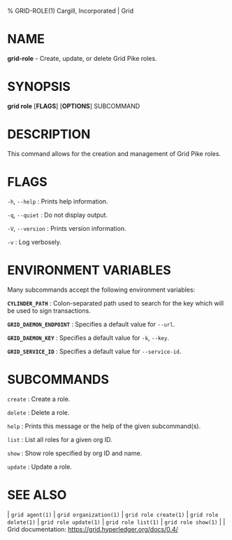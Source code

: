 % GRID-ROLE(1) Cargill, Incorporated | Grid
<!--
  Copyright 2022 Cargill Incorporated
  Licensed under Creative Commons Attribution 4.0 International License
  https://creativecommons.org/licenses/by/4.0/
-->

NAME
====

**grid-role** - Create, update, or delete Grid Pike roles.

SYNOPSIS
========

**grid role** \[**FLAGS**\] \[**OPTIONS**\] SUBCOMMAND

DESCRIPTION
===========

This command allows for the creation and management of Grid Pike roles.

FLAGS
=====

`-h`, `--help`
: Prints help information.

`-q`, `--quiet`
: Do not display output.

`-V`, `--version`
: Prints version information.

`-v`
: Log verbosely.

ENVIRONMENT VARIABLES
=====================

Many subcommands accept the following environment variables:

**`CYLINDER_PATH`**
: Colon-separated path used to search for the key which will be used
  to sign transactions.

**`GRID_DAEMON_ENDPOINT`**
: Specifies a default value for `--url`.

**`GRID_DAEMON_KEY`**
: Specifies a default value for  `-k`, `--key`.

**`GRID_SERVICE_ID`**
: Specifies a default value for `--service-id`.


SUBCOMMANDS
===========

`create`
: Create a role.

`delete`
: Delete a role.

`help`
: Prints this message or the help of the given subcommand(s).

`list`
: List all roles for a given org ID.

`show`
: Show role specified by org ID and name.

`update`
: Update a role.

SEE ALSO
========
| `grid agent(1)`
| `grid organization(1)`
| `grid role create(1)`
| `grid role delete(1)`
| `grid role update(1)`
| `grid role list(1)`
| `grid role show(1)`
|
| Grid documentation: https://grid.hyperledger.org/docs/0.4/
